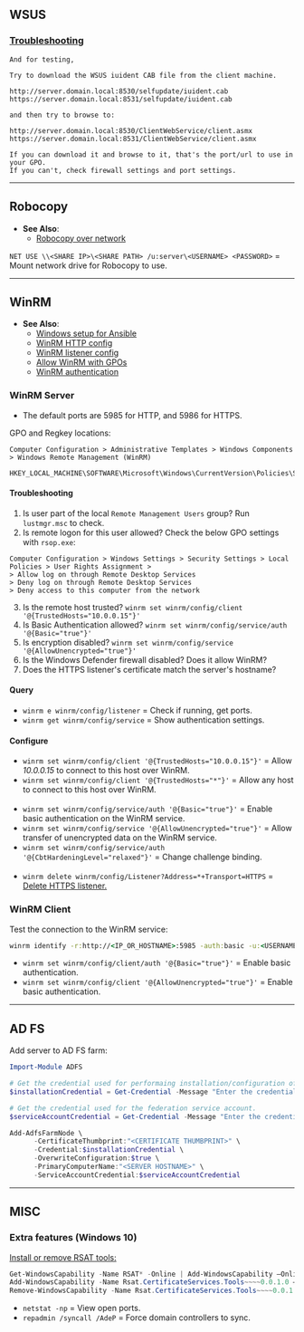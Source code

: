 
## WSUS

### [Troubleshooting](https://community.spiceworks.com/topic/2194028-windows-update-error-0x80244022)
```
And for testing,

Try to download the WSUS iuident CAB file from the client machine.

http://server.domain.local:8530/selfupdate/iuident.cab
https://server.domain.local:8531/selfupdate/iuident.cab

and then try to browse to:

http://server.domain.local:8530/ClientWebService/client.asmx
https://server.domain.local:8531/ClientWebService/client.asmx

If you can download it and browse to it, that's the port/url to use in your GPO.
If you can't, check firewall settings and port settings.
```


---
## Robocopy

- **See Also**:
  - [Robocopy over network](https://klyavlin.wordpress.com/2012/09/19/robocopy-network-usernamepassword/)

`NET USE \\<SHARE IP>\<SHARE PATH> /u:server\<USERNAME> <PASSWORD>` = Mount network drive for Robocopy to use.


---
## WinRM

- **See Also**:
  - [Windows setup for Ansible](https://docs.ansible.com/ansible/latest/user_guide/windows_setup.html)
  - [WinRM HTTP config](https://docs.vmware.com/en/vRealize-Automation/7.5/com.vmware.vrealize.orchestrator-use-plugins.doc/GUID-D4ACA4EF-D018-448A-866A-DECDDA5CC3C1.html)
  - [WinRM listener config](https://stackoverflow.com/questions/17281224/configure-and-listen-successfully-using-winrm-in-powershell)
  - [Allow WinRM with GPOs](https://www.pcwdld.com/winrm-quickconfig-remotely-configure-and-enable)
  - [WinRM authentication](https://docs.microsoft.com/en-us/windows/win32/winrm/authentication-for-remote-connections)

### WinRM Server

- The default ports are 5985 for HTTP, and 5986 for HTTPS.

GPO and Regkey locations:
```
Computer Configuration > Administrative Templates > Windows Components > Windows Remote Management (WinRM)

HKEY_LOCAL_MACHINE\SOFTWARE\Microsoft\Windows\CurrentVersion\Policies\System\LocalAccountTokenFilterPolicy
```

#### Troubleshooting
1. Is user part of the local `Remote Management Users` group? Run `lustmgr.msc` to check.
2. Is remote logon for this user allowed? Check the below GPO settings with `rsop.exe`:
```
Computer Configuration > Windows Settings > Security Settings > Local Policies > User Rights Assignment >
> Allow log on through Remote Desktop Services
> Deny log on through Remote Desktop Services
> Deny access to this computer from the network
```
3. Is the remote host trusted? `winrm set winrm/config/client '@{TrustedHosts="10.0.0.15"}'`
4. Is Basic Authentication allowed? `winrm set winrm/config/service/auth '@{Basic="true"}'`
5. Is encryption disabled? `winrm set winrm/config/service '@{AllowUnencrypted="true"}'`
6. Is the Windows Defender firewall disabled? Does it allow WinRM?
7. Does the HTTPS listener's certificate match the server's hostname?

#### Query
- `winrm e winrm/config/listener` = Check if running, get ports.
- `winrm get winrm/config/service` = Show authentication settings.

#### Configure
- `winrm set winrm/config/client '@{TrustedHosts="10.0.0.15"}'` = Allow *10.0.0.15* to connect to this host over WinRM.
- `winrm set winrm/config/client '@{TrustedHosts="*"}'` = Allow any host to connect to this host over WinRM.
<br><br>
- `winrm set winrm/config/service/auth '@{Basic="true"}'` =  Enable basic authentication on the WinRM service.
- `winrm set winrm/config/service '@{AllowUnencrypted="true"}'` = Allow transfer of unencrypted data on the WinRM service.
- `winrm set winrm/config/service/auth '@{CbtHardeningLevel="relaxed"}'` = Change challenge binding.
<br><br>
- `winrm delete winrm/config/Listener?Address=*+Transport=HTTPS` = [Delete HTTPS listener.](https://www.nicovs.be/?p=399)

### WinRM Client

Test the connection to the WinRM service:
```bat
winrm identify -r:http://<IP_OR_HOSTNAME>:5985 -auth:basic -u:<USERNAME> -p:<PASSWORD> -encoding:utf-8
```
- `winrm set winrm/config/client/auth '@{Basic="true"}'` = Enable basic authentication.
- `winrm set winrm/config/client '@{AllowUnencrypted="true"}'` = Enable basic authentication.


---
## AD FS

Add server to AD FS farm:
```powershell
Import-Module ADFS

# Get the credential used for performaing installation/configuration of ADFS.
$installationCredential = Get-Credential -Message "Enter the credential for the account used to perform the configuration."

# Get the credential used for the federation service account.
$serviceAccountCredential = Get-Credential -Message "Enter the credential for the Federation Service Account."

Add-AdfsFarmNode \
      -CertificateThumbprint:"<CERTIFICATE THUMBPRINT>" \
      -Credential:$installationCredential \
      -OverwriteConfiguration:$true \
      -PrimaryComputerName:"<SERVER HOSTNAME>" \
      -ServiceAccountCredential:$serviceAccountCredential
```


---
## MISC

### Extra features (Windows 10)

[Install or remove RSAT tools:](https://www.petri.com/how-to-install-the-remote-server-administration-tools-in-windows-10)
```powershell
Get-WindowsCapability -Name RSAT* -Online | Add-WindowsCapability –Online
Add-WindowsCapability -Name Rsat.CertificateServices.Tools~~~~0.0.1.0 –Online
Remove-WindowsCapability -Name Rsat.CertificateServices.Tools~~~~0.0.1.0 –Online
```

- `netstat -np` = View open ports.
- `repadmin /syncall /AdeP` = Force domain controllers to sync.
